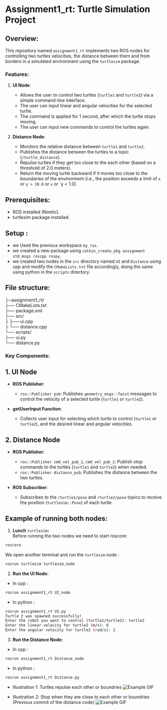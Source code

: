 # Assignment1_rt: Turtle Simulation Project

## Overview:

This repository named `assignment1_rt` implements two ROS nodes for controlling two turtles velocities, the distance between them and from borders in a simulated environment using the `turtlesim` package.

### Features:
1. **UI Node**:
   - Allows the user to control two turtles (`turtle1` and `turtle2`) via a simple command-line interface.
   - The user can input linear and angular velocities for the selected turtle.
   - The command is applied for 1 second, after which the turtle stops moving.
   - The user can input new commands to control the turtles again.

2. **Distance Node**:
   - Monitors the relative distance between `turtle1` and `turtle2`.
   - Publishes the distance between the turtles to a topic (`/turtle_distance`).
   - Repulse turtles if they get too close to the each other (based on a threshold of 2.0 meters).
   - Return the moving turtle backward if it moves too close to the boundaries of the environment (i.e., the position exceeds a limit of `x` or `y > 10.0` or `x` or `y < 1.0).

## Prerequisites:
- ROS installed (Noetic).
- turtlesim package installed.

## Setup : 
- we Used the previous workspace `my_ros`. 
- we created a new package using `catkin_create_pkg assignment std_msgs roscpp rospy`.
- we created two nodes in the `src` directory named `UI` and `Distance` using cpp and modify the `CMakeLists.txt` file accordingly, doing the same using python in the `scripts` directory.

## File structure:

├─assignment1_rt/ <br>
├── CMakeLists.txt <br>
├── package.xml <br>
├── src/ <br>
├    ├── ui.cpp <br>
├    └── distance.cpp <br>
└── scripts/ <br>
     ├── ui.py <br>
     └── distance.py <br>
     
### Key Components:  
      
## 1. **UI Node**
- **ROS Publisher**:
  - `ros::Publisher pub`: Publishes `geometry_msgs::Twist` messages to control the velocity of a selected turtle (`turtle1` or `turtle2`).

- **getUserInput Function**:
  - Collects user input for selecting which turtle to control (`turtle1` or `turtle2`), and the desired linear and angular velocities.
  
  
## 2. **Distance Node**
- **ROS Publisher**:
  - `ros::Publisher cmd_vel_pub_1`, `cmd_vel_pub_2`: Publish stop commands to the turtles (`turtle1` and `turtle2`) when needed.
  - `ros::Publisher distance_pub`: Publishes the distance between the two turtles.

- **ROS Subscriber**:
  - Subscribes to the `/turtle1/pose` and `/turtle2/pose` topics to receive the position (`turtlesim::Pose`) of each turtle.


## Example of running both nodes:
1. **Lunch** `turtlesim`**:** <br>
Before running the two nodes we need to start roscore: 
```bash
roscore
```
We open another terminal and run the `turtlesim` node : 
```bash
rosrun turtlesim turtlesim_node
```
2. **Run the UI Node:**
- In cpp : <br>
```bash
rosrun assignment1_rt UI_node
```
- In python : <br>
```bash
rosrun assignment1_rt UI.py
Turtle 2 was spawned successfully!
Enter the robot you want to control (turtle1/turtle2): turtle2
Enter the linear velocity for turtle2 (m/s): 6
Enter the angular velocity for turtle2 (rad/s): 2
```
3. **Run the Distance Node:**
- In cpp : <br>
```bash
rosrun assignment1_rt Distance_node
```
- In python : <br>
```bash
rosrun assignment1_rt Distance.py
```
- Illustration 1: Turtles repulse each other or boundries 
![Example GIF](images/repulsing.gif)

- Illustration 2: Stop when they are close to each other or boundries (Previous commit of the distance code)
![Example GIF](images/just_stopping.gif)

